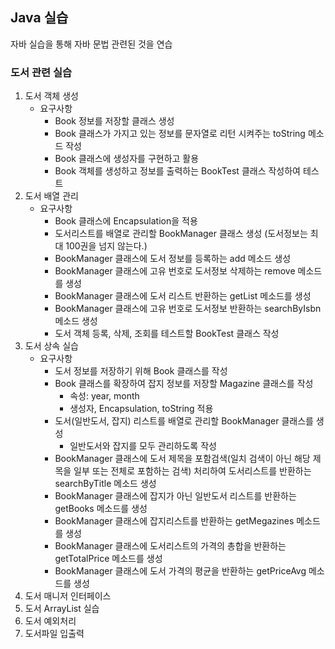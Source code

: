 ## Java 실습

자바 실습을 통해 자바 문법 관련된 것을 연습

### 도서 관련 실습

1. 도서 객체 생성
   - 요구사항
     - Book 정보를 저장할 클래스 생성
     - Book 클래스가 가지고 있는 정보를 문자열로 리턴 시켜주는 toString 메소드 작성
     - Book 클래스에 생성자를 구현하고 활용
     - Book 객체를 생성하고 정보를 출력하는 BookTest 클래스 작성하여 테스트
2. 도서 배열 관리
   - 요구사항
     - Book 클래스에 Encapsulation을 적용
     - 도서리스트를 배열로 관리할 BookManager 클래스 생성 (도서정보는 최대 100권을 넘지 않는다.)
     - BookManager 클래스에 도서 정보를 등록하는 add 메소드 생성
     - BookManager 클래스에 고유 번호로 도서정보 삭제하는 remove 메소드를 생성
     - BookManager 클래스에 도서 리스트 반환하는 getList 메소드를 생성
     - BookManager 클래스에 고유 번호로 도서정보 반환하는 searchByIsbn 메소드 생성
     - 도서 객체 등록, 삭제, 조회를 테스트할 BookTest 클래스 작성
3. 도서 상속 실습
   - 요구사항
     - 도서 정보를 저장하기 위해 Book 클래스를 작성
     - Book 클래스를 확장하여 잡지 정보를 저장할 Magazine 클래스를 작성
       - 속성: year, month
       - 생성자, Encapsulation, toString 적용
     - 도서(일반도서, 잡지) 리스트를 배열로 관리할 BookManager 클래스를 생성
       - 일반도서와 잡지를 모두 관리하도록 작성
     - BookManager 클래스에 도서 제목을 포함검색(일치 검색이 아닌 해당 제목을 일부 또는 전체로 포함하는 검색) 처리하여 도서리스트를 반환하는 searchByTitle 메소드 생성
     - BookManager 클래스에 잡지가 아닌 일반도서 리스트를 반환하는 getBooks 메소드를 생성
     - BookManager 클래스에 잡지리스트를 반환하는 getMegazines 메소드를 생성
     - BookManager 클래스에 도서리스트의 가격의 총합을 반환하는 getTotalPrice 메소드를 생성
     - BookManager 클래스에 도서 가격의 평균을 반환하는 getPriceAvg 메소드를 생성
4. 도서 매니저 인터페이스
5. 도서 ArrayList 실습
6. 도서 예외처리
7. 도서파일 입출력